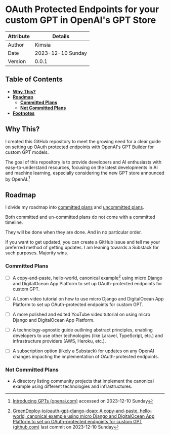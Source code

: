 # OAuth Protected Endpoints for your custom GPT in OpenAI's GPT Store

| Attribute | Details         |
|-----------|-----------------|
| Author    | Kimsia          |
| Date      | 2023-12-10 Sunday |
| Version   | 0.0.1           |



## Table of Contents

- **[Why This?](#why-this)**
- **[Roadmap](#roadmap)**
  - **[Committed Plans](#committed-plans)**
  - **[Not Committed Plans](#not-committed-plans)**
- **[Footnotes](#footnotes)**


## Why This?

I created this GitHub repository to meet the growing need for a clear guide on setting up OAuth
protected endpoints with OpenAI's GPT Builder for custom GPT models.


The goal of this repository is to provide developers and AI enthusiasts with easy-to-understand
resources, focusing on the latest developments in AI and machine learning, especially considering
the new GPT store announced by OpenAI.[^1]


## Roadmap

I divide my roadmap into [committed plans](#committed-plans) and
[uncommitted plans](#not-committed-plans).

Both committed and un-committed plans do not come with a committed timeline.

They will be done when they are done. And in no particular order.

If you want to get updated, you can create a GitHub issue and tell me your preferred method of
getting updates. I am leaning towards a Substack for such purposes. Majority wins.

### Committed Plans

- [ ] A copy-and-paste, hello-world, canonical example[^2] using micro Django and DigitalOcean App
Platform to set up OAuth-protected endpoints for custom GPT.

- [ ] A Loom video tutorial on how to use micro Django and DigitalOcean App Platform to set up
OAuth-protected endpoints for custom GPT.

- [ ] A more polished and edited YouTube video tutorial on using micro Django and DigitalOcean App
Platform.

- [ ] A technology-agnostic guide outlining abstract principles, enabling developers to use other
technologies (like Laravel, TypeScript, etc.) and infrastructure providers (AWS, Heroku, etc.).

- [ ] A subscription option (likely a Substack) for updates on any OpenAI changes impacting the
implementation of OAuth-protected endpoints.

### Not Committed Plans

- A directory listing community projects that implement the canonical example using different
technologies and infrastructures.


[^1]: [Introducing GPTs (openai.com)](https://openai.com/blog/introducing-gpts) accessed on
2023-12-10 Sunday
[^2]: [GreenDeploy-io/oauth-gpt-django-doap: A copy-and-paste, hello-world, canonical example using
micro Django and DigitalOcean App Platform to set up OAuth-protected endpoints for custom GPT
(github.com)](https://github.com/GreenDeploy-io/oauth-gpt-django-doap) last commit on 2023-12-10
Sunday